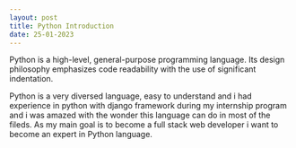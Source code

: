 ```yaml
---
layout: post
title: Python Introduction
date: 25-01-2023
---
```

Python is a high-level, general-purpose programming language. Its design philosophy emphasizes code readability with the use of significant indentation.

Python is a very diversed language, easy to understand and i had experience in python with django framework during my internship program and i was amazed with the wonder this language can do in most of the fileds. 
As my main goal is to become a full stack web developer i want to become an expert in Python language. 
